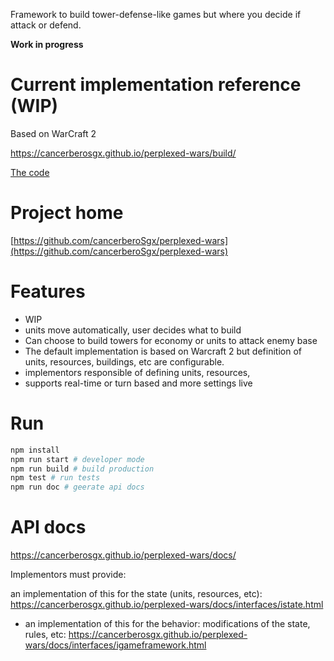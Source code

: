 Framework to build tower-defense-like games but where you decide if attack or defend. 

**Work in progress**

# Current implementation reference (WIP)

Based on WarCraft 2

https://cancerberosgx.github.io/perplexed-wars/build/

[The code](https://github.com/cancerberoSgx/perplexed-wars/tree/master/src/implementations/war2)


# Project home

[https://github.com/cancerberoSgx/perplexed-wars](https://github.com/cancerberoSgx/perplexed-wars)


# Features

 * WIP
 * units move automatically, user decides what to build
 * Can choose to build towers for economy or units to attack enemy base
 * The default implementation is based on Warcraft 2 but definition of units, resources, buildings, etc are configurable. 
 * implementors responsible of defining units, resources, 
 * supports real-time or turn based and more settings live


# Run

```sh
npm install
npm run start # developer mode
npm run build # build production
npm test # run tests
npm run doc # geerate api docs
```

# API docs

https://cancerberosgx.github.io/perplexed-wars/docs/

Implementors must provide:

an implementation of this for the state (units, resources, etc): https://cancerberosgx.github.io/perplexed-wars/docs/interfaces/istate.html

* an implementation of this for the behavior: modifications of the state, rules, etc: https://cancerberosgx.github.io/perplexed-wars/docs/interfaces/igameframework.html